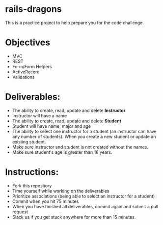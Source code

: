 # rails-dragons

This is a practice project to help prepare you for the code challenge.

# Objectives
+ MVC
+ REST
+ Form/Form Helpers
+ ActiveRecord
+ Validations

# Deliverables:

* The ability to create, read, update and delete **Instructor**
* Instructor will have a name
* The ability to create, read, update and delete **Student**
* Student will have name, major and age
* The ability to select one instructor for a student (an instructor can have any number of students). When you create a new student or update an existing student.
* Make sure instructor and student is not created without the names.
* Make sure student's age is greater than 18 years. 


# Instructions:
* Fork this repository
* Time yourself while working on the deliverables
* Prioritize associations (being able to select an instructor for a student)
* Commit when you hit 75 minutes
* When you have finished all deliverables, commit again and submit a pull request
* Slack us if you get stuck anywhere for more than 15 minutes.
